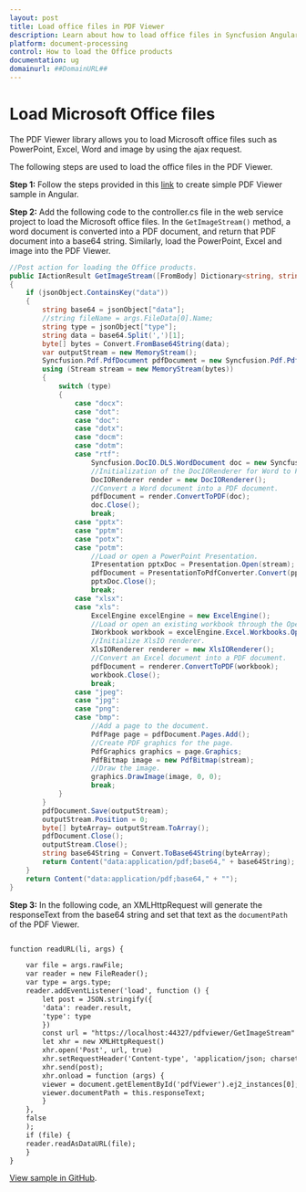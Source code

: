 ```yaml
---
layout: post
title: Load office files in PDF Viewer
description: Learn about how to load office files in Syncfusion Angular PDF Viewer component of Syncfusion Essential JS 2 and more.
platform: document-processing
control: How to load the Office products
documentation: ug
domainurl: ##DomainURL##
---
```


# Load Microsoft Office files

The PDF Viewer library allows you to load Microsoft office files such as PowerPoint, Excel, Word and image by using the ajax request.

The following steps are used to load the office files in the PDF Viewer.

**Step 1:** Follow the steps provided in this [link](https://help.syncfusion.com/document-processing/pdf/pdf-viewer/angular/getting-started) to create simple PDF Viewer sample in Angular.

**Step 2:** Add the following code to the controller.cs file in the web service project to load the Microsoft office files. In the `GetImageStream()` method, a word document is converted into a PDF document, and return that PDF document into a base64 string. Similarly, load the PowerPoint, Excel and image into the PDF Viewer.

```c#
//Post action for loading the Office products.
public IActionResult GetImageStream([FromBody] Dictionary<string, string> jsonObject)
{
    if (jsonObject.ContainsKey("data"))
    {
        string base64 = jsonObject["data"];
        //string fileName = args.FileData[0].Name;
        string type = jsonObject["type"];
        string data = base64.Split(',')[1];
        byte[] bytes = Convert.FromBase64String(data);
        var outputStream = new MemoryStream();
        Syncfusion.Pdf.PdfDocument pdfDocument = new Syncfusion.Pdf.PdfDocument();
        using (Stream stream = new MemoryStream(bytes))
        {
            switch (type)
            {
                case "docx":
                case "dot":
                case "doc":
                case "dotx":
                case "docm":
                case "dotm":
                case "rtf":
                    Syncfusion.DocIO.DLS.WordDocument doc = new Syncfusion.DocIO.DLS.WordDocument(stream, GetWFormatType(type));
                    //Initialization of the DocIORenderer for Word to PDF conversion.
                    DocIORenderer render = new DocIORenderer();
                    //Convert a Word document into a PDF document.
                    pdfDocument = render.ConvertToPDF(doc);
                    doc.Close();
                    break;
                case "pptx":
                case "pptm":
                case "potx":
                case "potm":
                    //Load or open a PowerPoint Presentation.
                    IPresentation pptxDoc = Presentation.Open(stream);
                    pdfDocument = PresentationToPdfConverter.Convert(pptxDoc);
                    pptxDoc.Close();
                    break;
                case "xlsx":
                case "xls":
                    ExcelEngine excelEngine = new ExcelEngine();
                    //Load or open an existing workbook through the Open method of IWorkbooks.
                    IWorkbook workbook = excelEngine.Excel.Workbooks.Open(stream);
                    //Initialize XlsIO renderer.
                    XlsIORenderer renderer = new XlsIORenderer();
                    //Convert an Excel document into a PDF document.
                    pdfDocument = renderer.ConvertToPDF(workbook);
                    workbook.Close();
                    break;
                case "jpeg":
                case "jpg":
                case "png":
                case "bmp":
                    //Add a page to the document.
                    PdfPage page = pdfDocument.Pages.Add();
                    //Create PDF graphics for the page.
                    PdfGraphics graphics = page.Graphics;
                    PdfBitmap image = new PdfBitmap(stream);
                    //Draw the image.
                    graphics.DrawImage(image, 0, 0);
                    break;
            }
        }
        pdfDocument.Save(outputStream);
        outputStream.Position = 0;
        byte[] byteArray= outputStream.ToArray();
        pdfDocument.Close();
        outputStream.Close();
        string base64String = Convert.ToBase64String(byteArray);
        return Content("data:application/pdf;base64," + base64String);
    }
    return Content("data:application/pdf;base64," + "");
}

```

**Step 3:** In the following code, an XMLHttpRequest will generate the responseText from the base64 string and set that text as the `documentPath` of the PDF Viewer.

```html

function readURL(li, args) {

    var file = args.rawFile;
    var reader = new FileReader();
    var type = args.type;
    reader.addEventListener('load', function () {
        let post = JSON.stringify({
        'data': reader.result,
        'type': type
        })
        const url = "https://localhost:44327/pdfviewer/GetImageStream"
        let xhr = new XMLHttpRequest()
        xhr.open('Post', url, true)
        xhr.setRequestHeader('Content-type', 'application/json; charset=UTF-8')
        xhr.send(post);
        xhr.onload = function (args) {
        viewer = document.getElementById('pdfViewer').ej2_instances[0];
        viewer.documentPath = this.responseText;
        }
    },
    false
    );
    if (file) {
    reader.readAsDataURL(file);
    }
}

```

[View sample in GitHub](https://github.com/SyncfusionExamples/angular-pdf-viewer-examples/tree/master/Common/Load%20PDF%2C%20Excel%2C%20PPT%20file%20types).